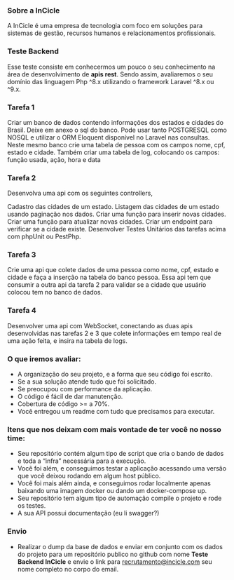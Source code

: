 ### Sobre a InCicle

A InCicle é uma empresa de tecnologia com foco em soluções para sistemas de gestão, recursos humanos e relacionamentos profissionais.

### Teste Backend

Esse teste consiste em conhecermos um pouco o seu conhecimento na área de desenvolvimento de **apis rest**.
Sendo assim, avaliaremos o seu domínio das linguagem Php ^8.x utilizando o framework Laravel ^8.x ou ^9.x.

### Tarefa 1

Criar um banco de dados contendo informações dos estados e cidades do Brasil. Deixe em anexo o sql do banco. Pode usar tanto POSTGRESQL como NOSQL e utilizar o ORM Eloquent disponível no Laravel nas consultas. Neste mesmo banco crie uma tabela de pessoa com os campos nome, cpf, estado e cidade. Também criar uma tabela de log, colocando os campos: função usada, ação, hora e data

### Tarefa 2

Desenvolva uma api com os seguintes controllers,

Cadastro das cidades de um estado. Listagem das cidades de um estado usando paginação nos dados. Criar uma função para inserir novas cidades. Criar uma função para atualizar novas cidades. Criar um endpoint para verificar se a cidade existe. Desenvolver Testes Unitários das tarefas acima com phpUnit ou PestPhp.

### Tarefa 3

Crie uma api que colete dados de uma pessoa como nome, cpf, estado e cidade e faça a inserção na tabela do banco pessoa. Essa api tem que consumir a outra api da tarefa 2 para validar se a cidade que usuário colocou tem no banco de dados.

### Tarefa 4

Desenvolver uma api com WebSocket, conectando as duas apis desenvolvidas nas tarefas 2 e 3 que colete informações em tempo real de uma ação feita, e insira na tabela de logs.

### O que iremos avaliar:
- A organização do seu projeto, e a forma que seu código foi escrito.
- Se a sua solução atende tudo que foi solicitado.
- Se preocupou com performance da aplicação.
- O código é fácil de dar manutenção.
- Cobertura de código >= a 70%.
- Você entregou um readme com tudo que precisamos para executar.

### Itens que nos deixam com mais vontade de ter você no nosso time:

- Seu repositório contém algum tipo de script que cria o bando de dados e toda a “infra” necessária para a execução.
- Você foi além, e conseguimos testar a aplicação acessando uma versão que você deixou rodando em algum host público.
- Você foi mais além ainda, e conseguimos rodar localmente apenas baixando uma imagem docker ou dando um docker-compose up.
- Seu repositório tem algum tipo de automação compile o projeto e rode os testes.
- A sua API possui documentação (eu li swagger?)

### Envio

- Realizar o dump da base de dados e enviar em conjunto com os dados do projeto para um repositório publico no github com nome **Teste Backend InCicle** e envie o link para <recrutamento@incicle.com> seu nome completo no corpo do email.
